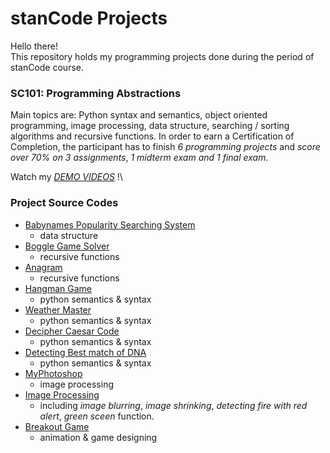# stanCode Projects
Hello there!\
This repository holds my programming projects done during the period of stanCode course.

### SC101: Programming Abstractions
Main topics are: Python syntax and semantics, object oriented programming, image processing, data structure, searching / sorting algorithms and recursive functions. In order to earn a Certification of Completion, the participant has to finish *6 programming projects* and *score over 70% on 3 assignments*, *1 midterm exam and 1 final exam.*

Watch my *[DEMO VIDEOS](https://drive.google.com/drive/folders/1hzNKDgFfIi9V4hjM_JrNr-tUEE0UP_aI?usp=sharing)* !\

### Project Source Codes
* [Babynames Popularity Searching System](https://github.com/egsui/stanCode_Projects/tree/main/Projects/Babynames)
  * data structure
* [Boggle Game Solver](https://github.com/egsui/stanCode_Projects/tree/main/Projects/Boggle)
  * recursive functions
* [Anagram](https://github.com/egsui/stanCode_Projects/tree/main/Projects/Anagram)
  * recursive functions
* [Hangman Game](https://github.com/egsui/stanCode_Projects/tree/main/Projects/Hangman)
  * python semantics & syntax
* [Weather Master](https://github.com/egsui/stanCode_Projects/tree/main/Projects/WeatherMaster)
  * python semantics & syntax
* [Decipher Caesar Code](https://github.com/egsui/stanCode_Projects/tree/main/Projects/Caesar)
  * python semantics & syntax
* [Detecting Best match of DNA](https://github.com/egsui/stanCode_Projects/tree/main/Projects/DNA_Similarity)
  * python semantics & syntax
* [MyPhotoshop](https://github.com/egsui/stanCode_Projects/tree/main/Projects/MyPhotoshop)
  * image processing
* [Image Processing](https://github.com/egsui/stanCode_Projects/tree/main/Projects/ImageProcessing)
  * including *image blurring*, *image shrinking*, *detecting fire with red alert*, *green sceen* function.
* [Breakout Game](https://github.com/egsui/stanCode_Projects/tree/main/Projects/Breakout)
  * animation & game designing
